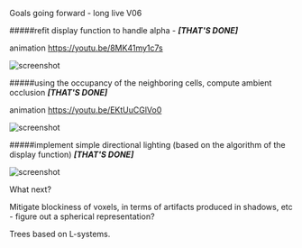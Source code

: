 Goals going forward - long live V06

#####refit display function to handle alpha - ***[THAT'S DONE]***

animation https://youtu.be/8MK41my1c7s

![screenshot](https://imgur.com/LbHIPgM.png)


#####using the occupancy of the neighboring cells, compute ambient occlusion ***[THAT'S DONE]***

animation https://youtu.be/EKtUuCGlVo0

![screenshot](https://imgur.com/Jtmlqvs.png)


#####implement simple directional lighting (based on the algorithm of the display function) ***[THAT'S DONE]***

![screenshot](https://imgur.com/EqxLsjN)


What next?

Mitigate blockiness of voxels, in terms of artifacts produced in shadows, etc - figure out a spherical representation?

Trees based on L-systems.
